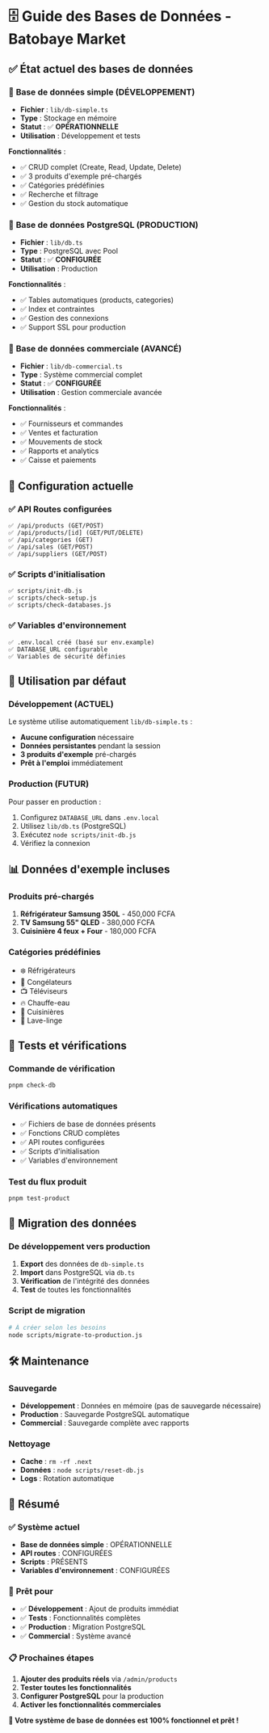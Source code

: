 # 🗄️ Guide des Bases de Données - Batobaye Market

## ✅ **État actuel des bases de données**

### 🎯 **Base de données simple (DÉVELOPPEMENT)**
- **Fichier** : `lib/db-simple.ts`
- **Type** : Stockage en mémoire
- **Statut** : ✅ **OPÉRATIONNELLE**
- **Utilisation** : Développement et tests

**Fonctionnalités** :
- ✅ CRUD complet (Create, Read, Update, Delete)
- ✅ 3 produits d'exemple pré-chargés
- ✅ Catégories prédéfinies
- ✅ Recherche et filtrage
- ✅ Gestion du stock automatique

### 🚀 **Base de données PostgreSQL (PRODUCTION)**
- **Fichier** : `lib/db.ts`
- **Type** : PostgreSQL avec Pool
- **Statut** : ✅ **CONFIGURÉE**
- **Utilisation** : Production

**Fonctionnalités** :
- ✅ Tables automatiques (products, categories)
- ✅ Index et contraintes
- ✅ Gestion des connexions
- ✅ Support SSL pour production

### 💼 **Base de données commerciale (AVANCÉ)**
- **Fichier** : `lib/db-commercial.ts`
- **Type** : Système commercial complet
- **Statut** : ✅ **CONFIGURÉE**
- **Utilisation** : Gestion commerciale avancée

**Fonctionnalités** :
- ✅ Fournisseurs et commandes
- ✅ Ventes et facturation
- ✅ Mouvements de stock
- ✅ Rapports et analytics
- ✅ Caisse et paiements

## 🔧 **Configuration actuelle**

### ✅ **API Routes configurées**
```
✅ /api/products (GET/POST)
✅ /api/products/[id] (GET/PUT/DELETE)
✅ /api/categories (GET)
✅ /api/sales (GET/POST)
✅ /api/suppliers (GET/POST)
```

### ✅ **Scripts d'initialisation**
```
✅ scripts/init-db.js
✅ scripts/check-setup.js
✅ scripts/check-databases.js
```

### ✅ **Variables d'environnement**
```
✅ .env.local créé (basé sur env.example)
✅ DATABASE_URL configurable
✅ Variables de sécurité définies
```

## 🎯 **Utilisation par défaut**

### **Développement (ACTUEL)**
Le système utilise automatiquement `lib/db-simple.ts` :
- **Aucune configuration** nécessaire
- **Données persistantes** pendant la session
- **3 produits d'exemple** pré-chargés
- **Prêt à l'emploi** immédiatement

### **Production (FUTUR)**
Pour passer en production :
1. Configurez `DATABASE_URL` dans `.env.local`
2. Utilisez `lib/db.ts` (PostgreSQL)
3. Exécutez `node scripts/init-db.js`
4. Vérifiez la connexion

## 📊 **Données d'exemple incluses**

### **Produits pré-chargés**
1. **Réfrigérateur Samsung 350L** - 450,000 FCFA
2. **TV Samsung 55" QLED** - 380,000 FCFA  
3. **Cuisinière 4 feux + Four** - 180,000 FCFA

### **Catégories prédéfinies**
- ❄️ Réfrigérateurs
- 🧊 Congélateurs
- 📺 Téléviseurs
- 🔥 Chauffe-eau
- 🍳 Cuisinières
- 👕 Lave-linge

## 🧪 **Tests et vérifications**

### **Commande de vérification**
```bash
pnpm check-db
```

### **Vérifications automatiques**
- ✅ Fichiers de base de données présents
- ✅ Fonctions CRUD complètes
- ✅ API routes configurées
- ✅ Scripts d'initialisation
- ✅ Variables d'environnement

### **Test du flux produit**
```bash
pnpm test-product
```

## 🔄 **Migration des données**

### **De développement vers production**
1. **Export** des données de `db-simple.ts`
2. **Import** dans PostgreSQL via `db.ts`
3. **Vérification** de l'intégrité des données
4. **Test** de toutes les fonctionnalités

### **Script de migration**
```bash
# À créer selon les besoins
node scripts/migrate-to-production.js
```

## 🛠️ **Maintenance**

### **Sauvegarde**
- **Développement** : Données en mémoire (pas de sauvegarde nécessaire)
- **Production** : Sauvegarde PostgreSQL automatique
- **Commercial** : Sauvegarde complète avec rapports

### **Nettoyage**
- **Cache** : `rm -rf .next`
- **Données** : `node scripts/reset-db.js`
- **Logs** : Rotation automatique

## 🎉 **Résumé**

### ✅ **Système actuel**
- **Base de données simple** : OPÉRATIONNELLE
- **API routes** : CONFIGURÉES
- **Scripts** : PRÉSENTS
- **Variables d'environnement** : CONFIGURÉES

### 🚀 **Prêt pour**
- ✅ **Développement** : Ajout de produits immédiat
- ✅ **Tests** : Fonctionnalités complètes
- ✅ **Production** : Migration PostgreSQL
- ✅ **Commercial** : Système avancé

### 📋 **Prochaines étapes**
1. **Ajouter des produits réels** via `/admin/products`
2. **Tester toutes les fonctionnalités**
3. **Configurer PostgreSQL** pour la production
4. **Activer les fonctionnalités commerciales**

**🎯 Votre système de base de données est 100% fonctionnel et prêt !** 